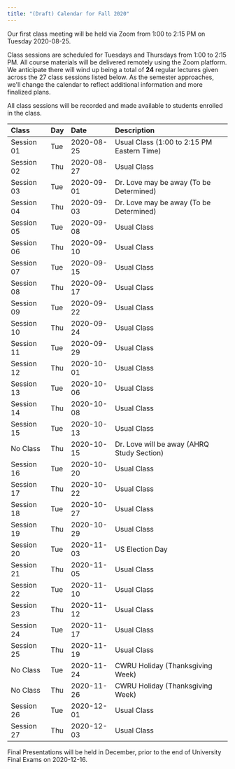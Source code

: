 ```yaml
---
title: "(Draft) Calendar for Fall 2020"
---
```


Our first class meeting will be held via Zoom from 1:00 to 2:15 PM on Tuesday 2020-08-25.

Class sessions are scheduled for Tuesdays and Thursdays from 1:00 to 2:15 PM. All course materials will be delivered remotely using the Zoom platform. We anticipate there will wind up being a total of **24** regular lectures given across the 27 class sessions listed below. As the semester approaches, we'll change the calendar to reflect additional information and more finalized plans.

All class sessions will be recorded and made available to students enrolled in the class.


|Class      |Day |Date       |Description                                |
|:----------|:---|:----------|:------------------------------------------|
|Session 01 |Tue |2020-08-25 |Usual Class (1:00 to 2:15 PM Eastern Time) |
|Session 02 |Thu |2020-08-27 |Usual Class                                |
|Session 03 |Tue |2020-09-01 |Dr. Love may be away (To be Determined)    |
|Session 04 |Thu |2020-09-03 |Dr. Love may be away (To be Determined)    |
|Session 05 |Tue |2020-09-08 |Usual Class                                |
|Session 06 |Thu |2020-09-10 |Usual Class                                |
|Session 07 |Tue |2020-09-15 |Usual Class                                |
|Session 08 |Thu |2020-09-17 |Usual Class                                |
|Session 09 |Tue |2020-09-22 |Usual Class                                |
|Session 10 |Thu |2020-09-24 |Usual Class                                |
|Session 11 |Tue |2020-09-29 |Usual Class                                |
|Session 12 |Thu |2020-10-01 |Usual Class                                |
|Session 13 |Tue |2020-10-06 |Usual Class                                |
|Session 14 |Thu |2020-10-08 |Usual Class                                |
|Session 15 |Tue |2020-10-13 |Usual Class                                |
|No Class   |Thu |2020-10-15 |Dr. Love will be away (AHRQ Study Section) |
|Session 16 |Tue |2020-10-20 |Usual Class                                |
|Session 17 |Thu |2020-10-22 |Usual Class                                |
|Session 18 |Tue |2020-10-27 |Usual Class                                |
|Session 19 |Thu |2020-10-29 |Usual Class                                |
|Session 20 |Tue |2020-11-03 |US Election Day                            |
|Session 21 |Thu |2020-11-05 |Usual Class                                |
|Session 22 |Tue |2020-11-10 |Usual Class                                |
|Session 23 |Thu |2020-11-12 |Usual Class                                |
|Session 24 |Tue |2020-11-17 |Usual Class                                |
|Session 25 |Thu |2020-11-19 |Usual Class                                |
|No Class   |Tue |2020-11-24 |CWRU Holiday (Thanksgiving Week)           |
|No Class   |Thu |2020-11-26 |CWRU Holiday (Thanksgiving Week)           |
|Session 26 |Tue |2020-12-01 |Usual Class                                |
|Session 27 |Thu |2020-12-03 |Usual Class                                |

Final Presentations will be held in December, prior to the end of University Final Exams on 2020-12-16.
